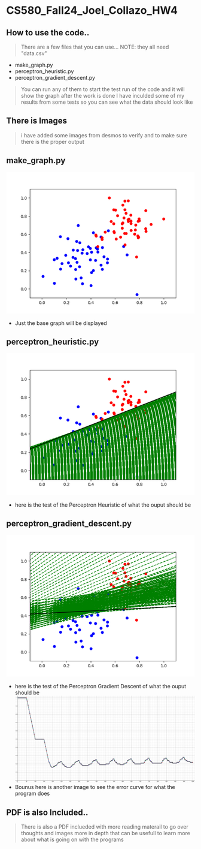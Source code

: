 # CS580_Fall24_Joel_Collazo_HW4

## How to use the code..
> There are a few files that you can use...
>    NOTE: they all need "data.csv"
* make_graph.py
* perceptron_heuristic.py
* perceptron_gradient_descent.py
> You can run any of them to start the test run of the code and it will show the graph after the work is done 
> I have inculded some of my results from some tests so you can see what the data should look like 


## There is Images 
> i have added some images from desmos to verify and to
> make sure there is the proper output 

## make_graph.py
![alt text](Images/Figure_00.png)
* Just the base graph will be displayed 

## perceptron_heuristic.py
![alt text](Images/heuristic_2.png)
* here is the test of the Perceptron Heuristic of what the ouput should be 

## perceptron_gradient_descent.py
![alt text](Images/gradient_descent_1.png)
* here is the test of the Perceptron Gradient Descent of what the ouput should be 
![alt text](Images/image_for_1.jpg)
* Bounus here is another image to see the error curve for what the program does 

## PDF is also Included..
> There is also a PDF inclueded with more reading materail 
> to go over thoughts and images more in depth that can be
> usefull to learn more about what is going on with the programs